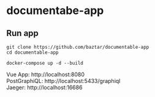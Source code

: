 # documentabe-app

## Run app

```
git clone https://github.com/baztar/documentable-app
cd documentable-app

docker-compose up -d --build
```

Vue App: http://localhost:8080 \
PostGraphiQL: http://localhost:5433/graphiql \
Jaeger: http://localhost:16686
